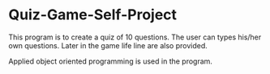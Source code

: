 # Quiz-Game-Self-Project

This program is to create a quiz of 10 questions. The user can types his/her own questions. Later in the game life line are also provided.

Applied object oriented programming is used in the program.
